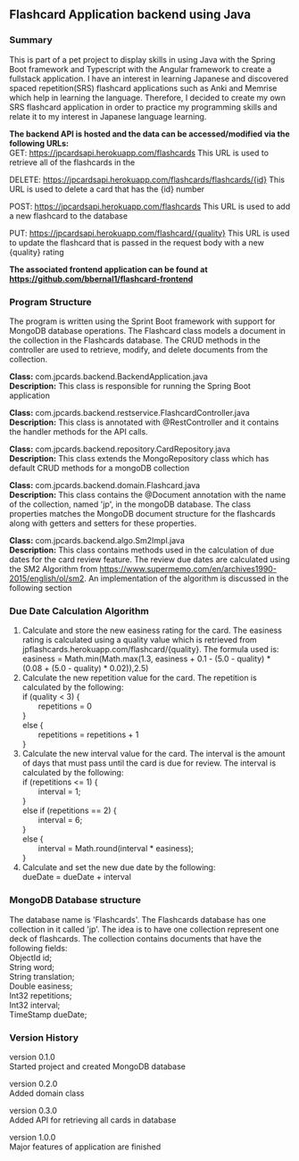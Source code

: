 ## Flashcard Application backend using Java

### Summary
This is part of a pet project to display skills in using Java with the Spring Boot framework and Typescript with the Angular framework to create a fullstack application. I have an interest in learning Japanese and discovered spaced repetition(SRS) flashcard applications such as Anki and Memrise which help in learning the language. Therefore, I decided to create my own SRS flashcard application in order to practice my programming skills and relate it to my interest in Japanese language learning.

**The backend API is hosted and the data can be accessed/modified via the following URLs:**  
GET:
https://jpcardsapi.herokuapp.com/flashcards
This URL is used to retrieve all of the flashcards in the 

DELETE:
https://jpcardsapi.herokuapp.com/flashcards/flashcards/{id}
This URL is used to delete a card that has the {id} number

POST:
https://jpcardsapi.herokuapp.com/flashcards
This URL is used to add a new flashcard to the database

PUT:
https://jpcardsapi.herokuapp.com/flashcard/{quality}
This URL is used to update the flashcard that is passed in the request body with a new {quality} rating

**The associated frontend application can be found at https://github.com/bbernal1/flashcard-frontend**

### Program Structure
The program is written using the Sprint Boot framework with support for MongoDB database operations. The Flashcard class models a document in the collection in the Flashcards database. The CRUD methods in the controller are used to retrieve, modify, and delete documents from the collection.

**Class:** com.jpcards.backend.BackendApplication.java  
**Description:** This class is responsible for running the Spring Boot application

**Class:** com.jpcards.backend.restservice.FlashcardController.java  
**Description:** This class is annotated with @RestController and it contains the handler methods for the API calls.

**Class:** com.jpcards.backend.repository.CardRepository.java  
**Description:** This class extends the MongoRepository class which has default CRUD methods for a mongoDB collection

**Class:** com.jpcards.backend.domain.Flashcard.java  
**Description:** This class contains the @Document annotation with the name of the collection, named 'jp', in the mongoDB database. The class properties matches the MongoDB document structure for the flashcards along with getters and setters for these properties.

**Class:** com.jpcards.backend.algo.Sm2Impl.java  
**Description:** This class contains methods used in the calculation of due dates for the card review feature. The review due dates are calculated using the SM2 Algorithm from https://www.supermemo.com/en/archives1990-2015/english/ol/sm2. An implementation of the algorithm is discussed in the following section

### Due Date Calculation Algorithm
1. Calculate and store the new easiness rating for the card. The easiness rating is calculated using a quality value which is retrieved from jpflashcards.herokuapp.com/flashcard/{quality}. The formula used is: easiness = Math.min(Math.max(1.3, easiness + 0.1 - (5.0 - quality) * (0.08 + (5.0 - quality) * 0.02)),2.5)
2. Calculate the new repetition value for the card. The repetition is calculated by the following:  
if (quality < 3) {  
&emsp;&emsp;repetitions = 0  
}  
else {  
&emsp;&emsp;repetitions = repetitions + 1  
}  
3. Calculate the new interval value for the card. The interval is the amount of days that must pass until the card is due for review. The interval is calculated by the following:  
if (repetitions <= 1) {  
&emsp;&emsp;interval = 1;  
}  
else if (repetitions == 2) {  
&emsp;&emsp;interval = 6;  
}  
else {  
&emsp;&emsp;interval = Math.round(interval * easiness);  
}  
4. Calculate and set the new due date by the following:  
dueDate = dueDate + interval

### MongoDB Database structure
The database name is 'Flashcards'. The Flashcards database has one collection in it called 'jp'. The idea is to have one collection represent one deck of flashcards. The collection contains documents that have the following fields:  
ObjectId id;  
String word;  
String translation;  
Double easiness;  
Int32 repetitions;  
Int32 interval;  
TimeStamp dueDate;

### Version History
version 0.1.0  
Started project and created MongoDB database

version 0.2.0  
Added domain class 

version 0.3.0  
Added API for retrieving all cards in database

version 1.0.0  
Major features of application are finished


